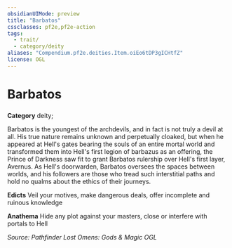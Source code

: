 ```yaml
---
obsidianUIMode: preview
title: "Barbatos"
cssclasses: pf2e,pf2e-action
tags:
  - trait/
  - category/deity
aliases: "Compendium.pf2e.deities.Item.oiEo6tDP3gICHtfZ"
license: OGL
---
```

# Barbatos

### 

**Category** deity; 




Barbatos is the youngest of the archdevils, and in fact is not truly a devil at all. His true nature remains unknown and perpetually cloaked, but when he appeared at Hell's gates bearing the souls of an entire mortal world and transformed them into Hell's first legion of barbazus as an offering, the Prince of Darkness saw fit to grant Barbatos rulership over Hell's first layer, Avernus. As Hell's doorwarden, Barbatos oversees the spaces between worlds, and his followers are those who tread such interstitial paths and hold no qualms about the ethics of their journeys.

**Edicts** Veil your motives, make dangerous deals, offer incomplete and ruinous knowledge

**Anathema** Hide any plot against your masters, close or interfere with portals to Hell

*Source: Pathfinder Lost Omens: Gods & Magic*
*OGL*